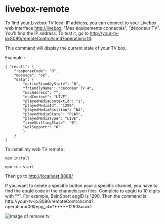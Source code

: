 # livebox-remote


To find your Livebox TV local IP address, you can connect to your Livebox web interface [http://livebox](http://livebox), "Mes équipements connectés", "décodeur TV". You'll find the IP address. To test it, go to [http://your-tv-ip:8080/remoteControl/cmd?operation=10](http://your-tv-ip:8080/remoteControl/cmd?operation=10).

This command will display the current state of your TV box.

Example :
```
{ "result": { 
    "responseCode": "0", 
    "message": "ok", 
    "data": { 
        "activeStandbyState": "0", 
        "friendlyName": "décodeur TV 4", 
        "macAddress": "", 
        "osdContext": "LIVE", 
        "playedMediaContextId": "1", 
        "playedMediaId": "1290", 
        "playedMediaPosition": "NA", 
        "playedMediaState": "PLAY", 
        "playedMediaType": "LIVE", 
        "timeShiftingState": "0", 
        "wolSupport": "0" 
        } 
    } 
}
```


To install my web TV remote :

```
npm install

npm run start
```

Then go to [http://localhost:8888/](http://localhost:8888/)


If you want to create a specific button pour a specific channel, you have to find the epgId code in the channels.json files. Complete to epgId to 10 digits with "*". For example, BeinSport epgID is 1290. Then the command is 
http://your-tv-ip:8080/remoteControl/cmd?operation=09&epg_id=******1290&uui=1



![Image of remove tv](https://raw.githubusercontent.com/bbastou/livebox-remote/master/public/images/capture/1.png)
